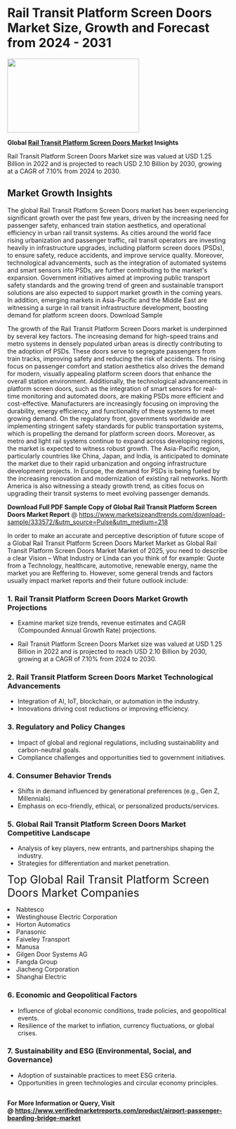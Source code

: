 <H1>Rail Transit Platform Screen Doors Market Size, Growth and Forecast from 2024 - 2031</H1><img class="aligncenter size-medium wp-image-584254" src="https://thirdeyenews.in/wp-content/uploads/2024/09/Global-Market-Research-300x168.jpeg" alt="" width="300" height="168" /><p><strong>Global&nbsp;<a href="https://www.marketsizeandtrends.com/download-sample/333572/&amp;utm_source=Pulse&amp;utm_medium=218">Rail Transit Platform Screen Doors Market</a> Insights</strong></p><p>Rail Transit Platform Screen Doors Market size was valued at USD 1.25 Billion in 2022 and is projected to reach USD 2.10 Billion by 2030, growing at a CAGR of 7.10% from 2024 to 2030.</p><p><h2>Market Growth Insights</h2> <p>The global Rail Transit Platform Screen Doors market has been experiencing significant growth over the past few years, driven by the increasing need for passenger safety, enhanced train station aesthetics, and operational efficiency in urban rail transit systems. As cities around the world face rising urbanization and passenger traffic, rail transit operators are investing heavily in infrastructure upgrades, including platform screen doors (PSDs), to ensure safety, reduce accidents, and improve service quality. Moreover, technological advancements, such as the integration of automated systems and smart sensors into PSDs, are further contributing to the market's expansion. Government initiatives aimed at improving public transport safety standards and the growing trend of green and sustainable transport solutions are also expected to support market growth in the coming years. In addition, emerging markets in Asia-Pacific and the Middle East are witnessing a surge in rail transit infrastructure development, boosting demand for platform screen doors. Download Sample </p> <p>The growth of the Rail Transit Platform Screen Doors market is underpinned by several key factors. The increasing demand for high-speed trains and metro systems in densely populated urban areas is directly contributing to the adoption of PSDs. These doors serve to segregate passengers from train tracks, improving safety and reducing the risk of accidents. The rising focus on passenger comfort and station aesthetics also drives the demand for modern, visually appealing platform screen doors that enhance the overall station environment. Additionally, the technological advancements in platform screen doors, such as the integration of smart sensors for real-time monitoring and automated doors, are making PSDs more efficient and cost-effective. Manufacturers are increasingly focusing on improving the durability, energy efficiency, and functionality of these systems to meet growing demand. On the regulatory front, governments worldwide are implementing stringent safety standards for public transportation systems, which is propelling the demand for platform screen doors. Moreover, as metro and light rail systems continue to expand across developing regions, the market is expected to witness robust growth. The Asia-Pacific region, particularly countries like China, Japan, and India, is anticipated to dominate the market due to their rapid urbanization and ongoing infrastructure development projects. In Europe, the demand for PSDs is being fueled by the increasing renovation and modernization of existing rail networks. North America is also witnessing a steady growth trend, as cities focus on upgrading their transit systems to meet evolving passenger demands. </p><p><span class=""><strong>Download Full PDF Sample Copy of Global Rail Transit Platform Screen Doors Market Report</strong> @ <a href="https://www.marketsizeandtrends.com/download-sample/333572/&amp;utm_source=Pulse&amp;utm_medium=218" target="_blank">https://www.marketsizeandtrends.com/download-sample/333572/&amp;utm_source=Pulse&amp;utm_medium=218</a></span></p><p>In order to make an accurate and perceptive description of future scope of a Global&nbsp;Rail Transit Platform Screen Doors Market Market as Global&nbsp;Rail Transit Platform Screen Doors Market Market of 2025, you need to describe a clear Vision &ndash; What Industry or Linda can you think of for example: Quote from a Technology, healthcare, automotive, renewable energy, name the market you are Reffering to. However, some general trends and factors usually impact market reports and their future outlook include:</p><h3>1.&nbsp;<strong>Rail Transit Platform Screen Doors Market Growth Projections</strong></h3><ul><li>Examine market size trends, revenue estimates and CAGR (Compounded Annual Growth Rate) projections.</li><li><p>Rail Transit Platform Screen Doors Market size was valued at USD 1.25 Billion in 2022 and is projected to reach USD 2.10 Billion by 2030, growing at a CAGR of 7.10% from 2024 to 2030.</p></li></ul><h3>2.&nbsp;<strong>Rail Transit Platform Screen Doors Market Technological Advancements</strong></h3><ul><li>Integration of AI, IoT, blockchain, or automation in the industry.</li><li>Innovations driving cost reductions or improving efficiency.</li></ul><h3>3.&nbsp;<strong>Regulatory and Policy Changes</strong></h3><ul><li>Impact of global and regional regulations, including sustainability and carbon-neutral goals.</li><li>Compliance challenges and opportunities tied to government initiatives.</li></ul><h3>4.&nbsp;<strong>Consumer Behavior Trends</strong></h3><ul><li>Shifts in demand influenced by generational preferences (e.g., Gen Z, Millennials).</li><li>Emphasis on eco-friendly, ethical, or personalized products/services.</li></ul><h3>5.&nbsp;<strong>Global Rail Transit Platform Screen Doors Market Competitive Landscape</strong></h3><ul><li>Analysis of key players, new entrants, and partnerships shaping the industry.</li><li>Strategies for differentiation and market penetration.</li></ul><p data-pm-slice="1 1 []"><span style="color: inherit; font-family: inherit; font-size: 25px;">Top Global Rail Transit Platform Screen Doors Market Companies</span></p><div class="" data-test-id=""><p><li>Nabtesco</li><li> Westinghouse Electric Corporation</li><li> Horton Automatics</li><li> Panasonic</li><li> Faiveley Transport</li><li> Manusa</li><li> Gilgen Door Systems AG</li><li> Fangda Group</li><li> Jiacheng Corporation</li><li> Shanghai Electric</li></p></div><h3>6.&nbsp;<strong>Economic and Geopolitical Factors</strong></h3><ul><li>Influence of global economic conditions, trade policies, and geopolitical events.</li><li>Resilience of the market to inflation, currency fluctuations, or global crises.</li></ul><h3>7.&nbsp;<strong>Sustainability and ESG (Environmental, Social, and Governance)</strong></h3><ul><li>Adoption of sustainable practices to meet ESG criteria.</li><li>Opportunities in green technologies and circular economy principles.</li></ul><h2><strong style="font-size: 14px;">For More Information or Query, Visit @&nbsp;</strong><a style="background-color: #ffffff; font-size: 14px;" href="https://www.marketsizeandtrends.com/report/rail-transit-platform-screen-doors-market/" target="_blank">https://www.verifiedmarketreports.com/product/airport-passenger-boarding-bridge-market</a></h2>
